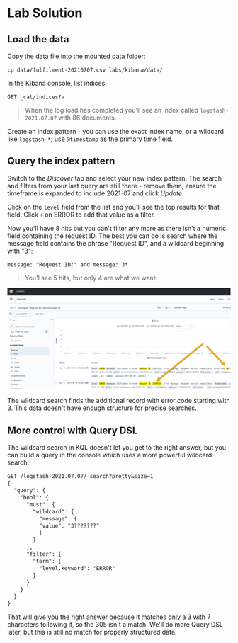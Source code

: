 # Lab Solution

## Load the data

Copy the data file into the mounted data folder:

```
cp data/fulfilment-20210707.csv labs/kibana/data/
```

In the Kibana console, list indices:

```
GET _cat/indices?v
```

> When the log load has completed you'll see an index called `logstash-2021.07.07` with 86 documents.


Create an index pattern - you can use the exact index name, or a wildcard like `logstash-*`; use `@timestamp` as the primary time field.

## Query the index pattern

Switch to the _Discover_ tab and select your new index pattern. The search and filters from your last query are still there - remove them, ensure the timeframe is expanded to include 2021-07 and click _Update_.

Click on the `level` field from the list and you'll see the top results for that field. Click `+` on ERROR to add that value as a filter.

Now you'll have 8 hits but you can't filter any more as there isn't a numeric field containing the request ID. The best you can do is search where the message field contains the phrase "Request ID", and a wildcard beginning with "3":

```
message: "Request ID:" and message: 3*
```

> You'l see 5 hits, but only 4 are what we want:

![](../../img/kibana-lab-solution.png)

The wildcard search finds the additional record with error code starting with 3. This data doesn't have enough structure for precise searches.

## More control with Query DSL

The wildcard search in KQL doesn't let you get to the right answer, but you can build a query in the console which uses a more powerful wildcard search:

```
GET /logstash-2021.07.07/_search?pretty&size=1
{
  "query": {
    "bool": {
      "must": {
        "wildcard": {
          "message": {
          "value": "3???????"
          }
        }
      },
      "filter": {
        "term": {
          "level.keyword": "ERROR"
        }
      }
    }
  }
}
```

That will give you the right answer because it matches only a 3 with 7 characters following it, so the 305 isn't a match. We'll do more Query DSL later, but this is still no match for properly structured data.